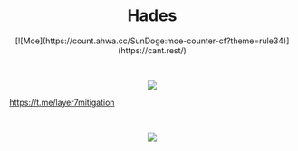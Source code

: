 <h1 align="center">Hades</h1>
<a href="https://github.com/2bap"></a>

<p align="center">
[![Moe](https://count.ahwa.cc/SunDoge:moe-counter-cf?theme=rule34)](https://cant.rest/)
</p>
<br>
<p align="center">
    <img src="https://skillicons.dev/icons?i=py,html,css,js,git">
</p>

https://t.me/layer7mitigation

<br>

<p align="center">
  <img src="https://github-readme-stats.vercel.app/api/?username=2bap&title_color=674fc9&text_color=9f9f9f&show_icons=true&bg_color=00000000&hide_border=true&icon_color=674fc9&hide_title=true&count_private=true">
</p>
